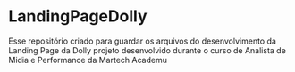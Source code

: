 # LandingPageDolly
 Esse repositório criado para guardar os arquivos do desenvolvimento da Landing Page da Dolly projeto desenvolvido durante o curso de Analista de Midia e Performance da Martech Academu
